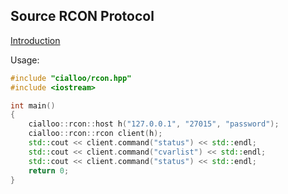 ## Source RCON Protocol
[Introduction](https://developer.valvesoftware.com/wiki/Source_RCON_Protocol)

Usage:
```cpp
#include "cialloo/rcon.hpp"
#include <iostream>

int main()
{
    cialloo::rcon::host h("127.0.0.1", "27015", "password");
    cialloo::rcon::rcon client(h);
    std::cout << client.command("status") << std::endl;
    std::cout << client.command("cvarlist") << std::endl;
    std::cout << client.command("status") << std::endl;
    return 0;
}
```